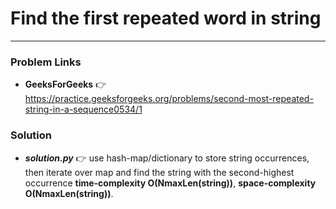 # Find the first repeated word in string

---

### Problem Links
- **__GeeksForGeeks__** :point_right: https://practice.geeksforgeeks.org/problems/second-most-repeated-string-in-a-sequence0534/1

### Solution
- **_solution.py_** :point_right: use hash-map/dictionary to store string occurrences, then iterate over map and find the string with the second-highest occurrence **time-complexity O(NmaxLen(string))**, **space-complexity O(NmaxLen(string))**.
